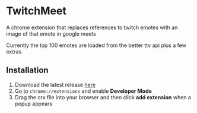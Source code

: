 # TwitchMeet

A chrome extension that replaces references to twitch emotes with an image of that emote in google meets

Currently the top 100 emotes are loaded from the better ttv api plus a few extras


## Installation 
1. Download the latest release [here](https://github.com/TomSteer1/TwitchMeet/releases)
2. Go to `chrome://extensions` and enable **Developer Mode**
3. Drag the crx file into your browser and then click **add extension** when a popup appears
